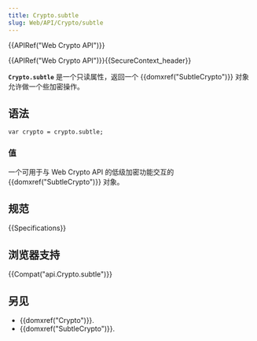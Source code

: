 ```yaml
---
title: Crypto.subtle
slug: Web/API/Crypto/subtle
---
```

{{APIRef("Web Crypto API")}}

{{APIRef("Web Crypto API")}}{{SecureContext_header}}

**`Crypto.subtle`** 是一个只读属性，返回一个 {{domxref("SubtleCrypto")}} 对象允许做一个些加密操作。

## 语法

```plain
var crypto = crypto.subtle;
```

### 值

一个可用于与 Web Crypto API 的低级加密功能交互的 {{domxref("SubtleCrypto")}} 对象。

## 规范

{{Specifications}}

## 浏览器支持

{{Compat("api.Crypto.subtle")}}

## 另见

- {{domxref("Crypto")}}.
- {{domxref("SubtleCrypto")}}.
